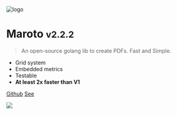 ![logo](assets/images/logo.png)

# Maroto <small>v2.2.2</small>

> An open-source golang lib to create PDFs. Fast and Simple.

* Grid system
* Embedded metrics
* Testable
* **At least 2x faster than V1**

[Github](https://github.com/mechiko/maroto)
[See](README.md)

![](assets/images/background.svg)
